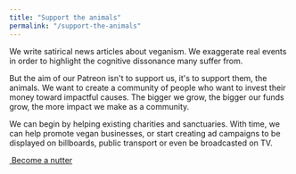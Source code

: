 ```yaml
---
title: "Support the animals"
permalink: "/support-the-animals"
---
```


We write satirical news articles about veganism. We exaggerate real events in order to highlight the cognitive dissonance many suffer from.

But the aim of our Patreon isn't to support us, it's to support them, the animals. We want to create a community of people who want to invest their money toward impactful causes. The bigger we grow, the bigger our funds grow, the more impact we make as a community.

We can begin by helping existing charities and sanctuaries. With time, we can help promote vegan businesses, or start creating ad campaigns to be displayed on billboards, public transport or even be broadcasted on TV.

<a target="_blank" href="{{ site.authors.nutbasednews.patreon }}" class="btn btn-outline-success btn-sm btn-round"><i class="fab fa-patreon"></i>&nbsp;Become a nutter</a>
